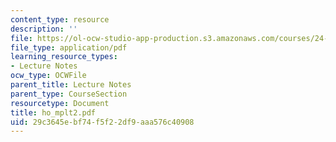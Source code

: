 ```yaml
---
content_type: resource
description: ''
file: https://ol-ocw-studio-app-production.s3.amazonaws.com/courses/24-951-introduction-to-syntax-fall-2003/29c3645ebf74f5f22df9aaa576c40908_ho_mplt2.pdf
file_type: application/pdf
learning_resource_types:
- Lecture Notes
ocw_type: OCWFile
parent_title: Lecture Notes
parent_type: CourseSection
resourcetype: Document
title: ho_mplt2.pdf
uid: 29c3645e-bf74-f5f2-2df9-aaa576c40908
---
```

